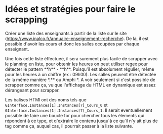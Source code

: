 # Idées et stratégies pour faire le scrapping

Créer une liste des enseignants à partir de la liste sur le site (https://www.inalco.fr/annuaire-enseignement-recherche). De là, il est possible d'avoir les cours et donc les salles occupées par chaque enseignant.

Une fois cette liste éffectuée, il sera surement plus facile de scrapper avec le planning en liste, pour obtenir les heures on peut utiliser regex pour détecter le pattern \*\*h** - \*\*h**. Puisqu'il est absolument régulier, même pour les heures à un chiffre (ex : 09h00). Les salles peuvent être détectée de la même manière \*.** ou Amphi *. A voir seulement si c'est possible de scrapper comme ça, vu que l'affichage du HTML en dynamique est assez dérangeant pour scrapper.

Les balises HTMl ont des noms tels que `GInterface.Instances[1].Instances[7]_Cours_0` et `GInterface.Instances[1].Instances[7]_Cours_1`. Il serait eventuellement possible de faire une boucle for pour chercher tous les élements qui répondent à ce type, et d'extraire le contenu jusqu'à ce qu'il n'y ait plus de tag comme ça, auquel cas, il pourrait passer à la liste suivante.
